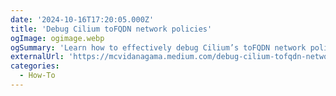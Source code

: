 ```yaml
---
date: '2024-10-16T17:20:05.000Z'
title: 'Debug Cilium toFQDN network policies'
ogImage: ogimage.webp
ogSummary: 'Learn how to effectively debug Cilium’s toFQDN network policies when using Kong as an ingress controller'
externalUrl: 'https://mcvidanagama.medium.com/debug-cilium-tofqdn-network-policies-b5c4837e3fc4'
categories:
  - How-To
---
```

